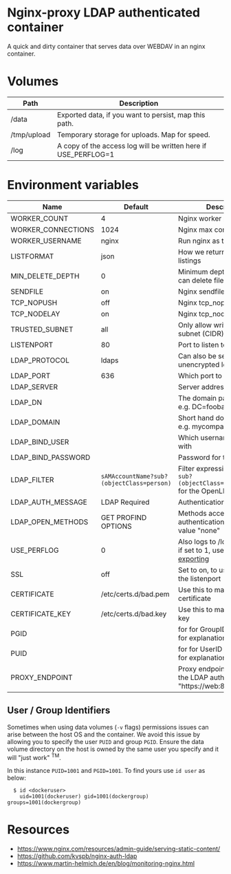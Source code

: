 # Nginx-proxy LDAP authenticated container

A quick and dirty container that serves data over WEBDAV in an nginx container.

# Volumes

|Path|Description|
|----|-----------|
|/data|Exported data, if you want to persist, map this path.|
|/tmp/upload|Temporary storage for uploads. Map for speed.|
|/log|A copy of the access log will be written here if USE_PERFLOG=1|

# Environment variables

|Name|Default|Description|
|----|-------|-----------|
|WORKER_COUNT|4|Nginx worker processes|
|WORKER_CONNECTIONS|1024|Nginx max connections|
|WORKER_USERNAME|nginx|Run nginx as this user|
|LISTFORMAT|json|How we return directory listings|
|MIN_DELETE_DEPTH|0|Minimum depth where user can delete files or folders|
|SENDFILE|on|Nginx sendfile enabled?|
|TCP_NOPUSH|off|Nginx tcp_nopush?|
|TCP_NODELAY|on|Nginx tcp_nodelay?|
|TRUSTED_SUBNET|all|Only allow write from this subnet (CIDR)|
|LISTENPORT|80|Port to listen to|
|LDAP_PROTOCOL|ldaps|Can also be set to unencrypted ldap|
|LDAP_PORT|636|Which port to connect to|
|LDAP_SERVER||Server address|
|LDAP_DN||The domain path to search, e.g. DC=foobar,DC=com|
|LDAP_DOMAIN||Short hand domain name, e.g. mycompany|
|LDAP_BIND_USER||Which username we will bind with|
|LDAP_BIND_PASSWORD||Password for the bind user|
|LDAP_FILTER|`sAMAccountName?sub?(objectClass=person)`|Filter expression (use `uid?sub?(objectClass=inetOrgPerson)` for the OpenLDAP server)|
|LDAP_AUTH_MESSAGE|LDAP Required|Authentication message|
|LDAP_OPEN_METHODS|GET PROFIND OPTIONS|Methods accessible without authentication or the special value "none"|
|USE_PERFLOG|0|Also logs to /log/access.log if set to 1, useful for [exporting](https://www.martin-helmich.de/en/blog/monitoring-nginx.html)|
|SSL|off|Set to on, to use SSL over the listenport|
|CERTIFICATE|/etc/certs.d/bad.pem|Use this to map in a proper certificate|
|CERTIFICATE_KEY|/etc/certs.d/bad.key|Use this to map in a proper key|
|PGID||for for GroupID - see below for explanation|
|PUID||for for UserID - see below for explanation|
|PROXY_ENDPOINT||Proxy endpoint to pass after the LDAP authorization, i.e.: "https://web:80/"|


## User / Group Identifiers

Sometimes when using data volumes (`-v` flags) permissions issues can arise between the host OS and the container. We avoid this issue by allowing you to specify the user `PUID` and group `PGID`. Ensure the data volume directory on the host is owned by the same user you specify and it will "just work" <sup>TM</sup>.

In this instance `PUID=1001` and `PGID=1001`. To find yours use `id user` as below:

```
  $ id <dockeruser>
    uid=1001(dockeruser) gid=1001(dockergroup) groups=1001(dockergroup)
```


# Resources

* https://www.nginx.com/resources/admin-guide/serving-static-content/
* https://github.com/kvspb/nginx-auth-ldap
* https://www.martin-helmich.de/en/blog/monitoring-nginx.html

